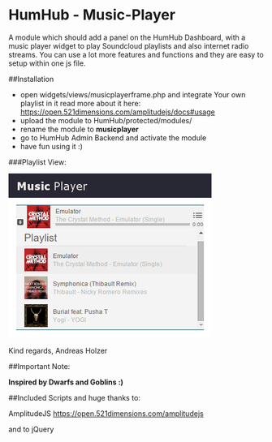 # HumHub - Music-Player

A module which should add a panel on the HumHub Dashboard, with a music player widget to play Soundcloud playlists and also internet radio streams. You can use a lot more features and functions and they are easy to setup within one js file. 

##Installation

-  open widgets/views/musicplayerframe.php and integrate Your own playlist in it read more about it here: https://open.521dimensions.com/amplitudejs/docs#usage
-  upload the module to HumHub/protected/modules/
-  rename the module to **musicplayer**
-  go to HumHub Admin Backend and activate the module
-  have fun using it :)


###Playlist View:

![Player view 2](https://github.com/WebCrew/HumHub-Music-Player/blob/master/hh_player.jpg?raw=true "Playlist view")



Kind regards,  Andreas Holzer


##Important Note: 

**Inspired by Dwarfs and Goblins :)**


##Included Scripts and huge thanks to:

AmplitudeJS https://open.521dimensions.com/amplitudejs

and to jQuery
